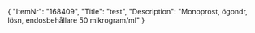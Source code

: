 {
  "ItemNr": "168409",
  "Title": "test",
  "Description": "Monoprost, ögondr, lösn, endosbehållare 50 mikrogram/ml"
}